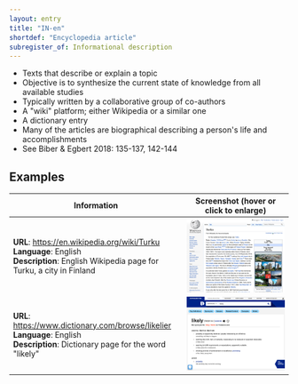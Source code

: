 ```yaml
---
layout: entry
title: "IN-en"
shortdef: "Encyclopedia article"
subregister_of: Informational description
---
```


- Texts that describe or explain a topic
- Objective is to synthesize the current state of knowledge from all available studies
- Typically written by a collaborative group of co-authors
- A "wiki" platform; either Wikipedia or a similar one
- A dictionary entry
- Many of the articles are biographical describing a person's life and accomplishments
- See Biber & Egbert 2018: 135-137, 142-144

<!-- details -->

## Examples

<!-- START GENERATED SCREENSHOT GALLERY -->
<!--     NOTE: this screenshot gallery is automatically generated.       -->
<!--     Please avoid modifying it manually: any changes will be         -->
<!--     overwritten the next time the generation script is run.         -->
<table class="website-examples">
  <thead>
    <tr>
      <th class="website-examples-col-1">Information</th>
      <th class="website-examples-col-2">Screenshot (hover or click to enlarge)</th>
    </tr>
  </thead>
  <tbody>
    <tr>
      <td>
        <div class="img-url"><b>URL</b>: <a href="https://en.wikipedia.org/wiki/Turku">https://en.wikipedia.org/wiki/Turku</a></div>
        <div class="img-info"><b>Language</b>: English</div>
        <div class="img-info"><b>Description</b>: English Wikipedia page for Turku, a city in Finland</div>
      </td>
      <td><a href="../static/screenshots/IN-en/en.wikipedia.org_wiki_Turku--2048x1536.png"><img class="thumbnail" src="../static/screenshots/IN-en/en.wikipedia.org_wiki_Turku--2048x1536.png" alt="screenshot of en.wikipedia.org_wiki_Turku--2048x1536"></a></td>
    </tr>
    <tr>
      <td>
        <div class="img-url"><b>URL</b>: <a href="https://www.dictionary.com/browse/likelier">https://www.dictionary.com/browse/likelier</a></div>
        <div class="img-info"><b>Language</b>: English</div>
        <div class="img-info"><b>Description</b>: Dictionary page for the word &quot;likely&quot;</div>
      </td>
      <td><a href="../static/screenshots/IN-en/www.dictionary.com_browse_likelier--2048x1536.png"><img class="thumbnail" src="../static/screenshots/IN-en/www.dictionary.com_browse_likelier--2048x1536.png" alt="screenshot of www.dictionary.com_browse_likelier--2048x1536"></a></td>
    </tr>
  </tbody>
</table>
<!-- END GENERATED SCREENSHOT GALLERY -->

